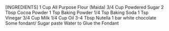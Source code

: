 [INGREDIENTS]
1 Cup All Purpose Flour (Maida)
3/4 Cup Powdered Sugar
2 Tbsp Cocoa Powder
1 Tsp Baking Powder
1/4 Tsp Baking Soda
1 Tsp Vinegar
3/4 Cup Milk
1/4 Cup Oil
3-4 Tbsp Nutella
1 bar white chocolate
Some fondant/ Sugar paste
Water to Glue the Fondant